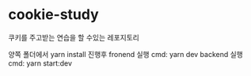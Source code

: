 # cookie-study
쿠키를 주고받는 연습을 할 수있는 레포지토리

양쪽 폴더에서 yarn install 진행후
fronend 실행 cmd: yarn dev
backend 실행 cmd: yarn start:dev
